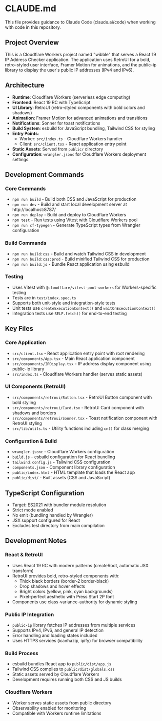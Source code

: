 # CLAUDE.md

This file provides guidance to Claude Code (claude.ai/code) when working with code in this repository.

## Project Overview

This is a Cloudflare Workers project named "wibble" that serves a React 19 IP Address Checker application. The application uses RetroUI for a bold, retro-styled user interface, Framer Motion for animations, and the public-ip library to display the user's public IP addresses (IPv4 and IPv6).

## Architecture

- **Runtime**: Cloudflare Workers (serverless edge computing)
- **Frontend**: React 19 RC with TypeScript
- **UI Library**: RetroUI (retro-styled components with bold colors and shadows)
- **Animation**: Framer Motion for advanced animations and transitions
- **Notifications**: Sonner for toast notifications
- **Build System**: esbuild for JavaScript bundling, Tailwind CSS for styling
- **Entry Points**: 
  - Worker: `src/index.ts` - Cloudflare Workers handler
  - Client: `src/client.tsx` - React application entry point
- **Static Assets**: Served from `public/` directory
- **Configuration**: `wrangler.jsonc` for Cloudflare Workers deployment settings

## Development Commands

### Core Commands
- `npm run build` - Build both CSS and JavaScript for production
- `npm run dev` - Build and start local development server at http://localhost:8787/
- `npm run deploy` - Build and deploy to Cloudflare Workers
- `npm test` - Run tests using Vitest with Cloudflare Workers pool
- `npm run cf-typegen` - Generate TypeScript types from Wrangler configuration

### Build Commands
- `npm run build:css` - Build and watch Tailwind CSS in development
- `npm run build:css:prod` - Build minified Tailwind CSS for production
- `npm run build:js` - Bundle React application using esbuild

### Testing
- Uses Vitest with `@cloudflare/vitest-pool-workers` for Workers-specific testing
- Tests are in `test/index.spec.ts`
- Supports both unit-style and integration-style tests
- Unit tests use `createExecutionContext()` and `waitOnExecutionContext()`
- Integration tests use `SELF.fetch()` for end-to-end testing

## Key Files

### Core Application
- `src/client.tsx` - React application entry point with root rendering
- `src/components/App.tsx` - Main React application component
- `src/components/IPDisplay.tsx` - IP address display component using public-ip library
- `src/index.ts` - Cloudflare Workers handler (serves static assets)

### UI Components (RetroUI)
- `src/components/retroui/Button.tsx` - RetroUI Button component with bold styling
- `src/components/retroui/Card.tsx` - RetroUI Card component with shadows and borders  
- `src/components/retroui/Sonner.tsx` - Toast notification component with RetroUI styling
- `src/lib/utils.ts` - Utility functions including `cn()` for class merging

### Configuration & Build
- `wrangler.jsonc` - Cloudflare Workers configuration
- `build.js` - esbuild configuration for React bundling
- `tailwind.config.js` - Tailwind CSS configuration
- `components.json` - Component library configuration
- `public/index.html` - HTML template that loads the React app
- `public/dist/` - Built assets (CSS and JavaScript)

## TypeScript Configuration

- Target: ES2021 with bundler module resolution
- Strict mode enabled
- No emit (bundling handled by Wrangler)
- JSX support configured for React
- Excludes test directory from main compilation

## Development Notes

### React & RetroUI
- Uses React 19 RC with modern patterns (createRoot, automatic JSX transform)
- RetroUI provides bold, retro-styled components with:
  - Thick black borders (border-2 border-black)
  - Drop shadows and hover effects
  - Bright colors (yellow, pink, cyan backgrounds)
  - Pixel-perfect aesthetic with Press Start 2P font
- Components use class-variance-authority for dynamic styling

### Public IP Integration
- `public-ip` library fetches IP addresses from multiple services
- Supports IPv4, IPv6, and general IP detection
- Error handling and loading states included
- Uses HTTPS services (icanhazip, ipify) for browser compatibility

### Build Process
- esbuild bundles React app to `public/dist/app.js`
- Tailwind CSS compiles to `public/dist/globals.css`
- Static assets served by Cloudflare Workers
- Development requires running both CSS and JS builds

### Cloudflare Workers
- Worker serves static assets from public directory
- Observability enabled for monitoring
- Compatible with Workers runtime limitations
